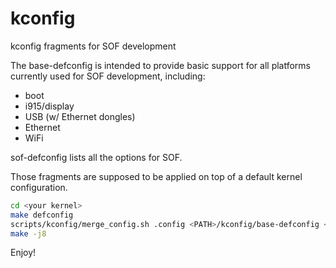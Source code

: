 # kconfig
kconfig fragments for SOF development

The base-defconfig is intended to provide basic support for all platforms currently used for SOF development, including:
- boot
- i915/display
- USB (w/ Ethernet dongles)
- Ethernet
- WiFi

sof-defconfig lists all the options for SOF.

Those fragments are supposed to be applied on top of a default kernel
configuration.

```bash
cd <your kernel>
make defconfig
scripts/kconfig/merge_config.sh .config <PATH>/kconfig/base-defconfig <PATH>/kconfig/sof-defconfig
make -j8
```

Enjoy!